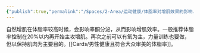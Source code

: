 ```yaml
---
{"publish":true,"permalink":"/Spaces/2-Area/运动健康/体脂率对增肌效果的影响.md","title":"体脂率对增肌效果的影响","created":"2022-12-09","modified":"2023-03-14","cssclasses":""}
---
```



自然增肌在体脂率较高时候，会影响睾酮分泌，从而影响增肌效率。一般推荐体脂率控制在20%以内再开始主攻增肌。再次之前可以有氧为主，力量训练也要做，但以保持肌肉为主要目的。[[Cards/男性健康且符合大众审美的体脂率]]。